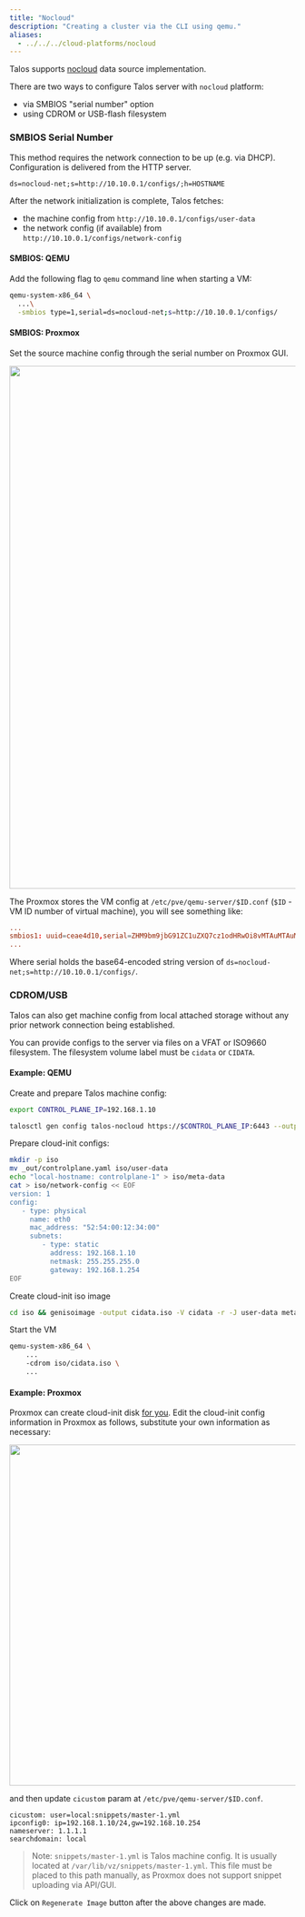 ```yaml
---
title: "Nocloud"
description: "Creating a cluster via the CLI using qemu."
aliases: 
  - ../../../cloud-platforms/nocloud
---
```


Talos supports [nocloud](https://cloudinit.readthedocs.io/en/latest/reference/datasources/nocloud.html) data source implementation.

There are two ways to configure Talos server with `nocloud` platform:

* via SMBIOS "serial number" option
* using CDROM or USB-flash filesystem

### SMBIOS Serial Number

This method requires the network connection to be up (e.g. via DHCP).
Configuration is delivered from the HTTP server.

```text
ds=nocloud-net;s=http://10.10.0.1/configs/;h=HOSTNAME
```

After the network initialization is complete, Talos fetches:

* the machine config from `http://10.10.0.1/configs/user-data`
* the network config (if available) from `http://10.10.0.1/configs/network-config`

#### SMBIOS: QEMU

Add the following flag to `qemu` command line when starting a VM:

```bash
qemu-system-x86_64 \
  ...\
  -smbios type=1,serial=ds=nocloud-net;s=http://10.10.0.1/configs/
```

#### SMBIOS: Proxmox

Set the source machine config through the serial number on Proxmox GUI.

<img src="/images/no-cloud/proxmox-smbios.png" width="920px">

The Proxmox stores the VM config at `/etc/pve/qemu-server/$ID.conf` (```$ID``` - VM ID number of virtual machine), you will see something like:

```conf
...
smbios1: uuid=ceae4d10,serial=ZHM9bm9jbG91ZC1uZXQ7cz1odHRwOi8vMTAuMTAuMC4xL2NvbmZpZ3Mv,base64=1
...
```

Where serial holds the base64-encoded string version of `ds=nocloud-net;s=http://10.10.0.1/configs/`.

### CDROM/USB

Talos can also get machine config from local attached storage without any prior network connection being established.

You can provide configs to the server via files on a VFAT or ISO9660 filesystem.
The filesystem volume label must be ```cidata``` or ```CIDATA```.

#### Example: QEMU

Create and prepare Talos machine config:

```bash
export CONTROL_PLANE_IP=192.168.1.10

talosctl gen config talos-nocloud https://$CONTROL_PLANE_IP:6443 --output-dir _out
```

Prepare cloud-init configs:

```bash
mkdir -p iso
mv _out/controlplane.yaml iso/user-data
echo "local-hostname: controlplane-1" > iso/meta-data
cat > iso/network-config << EOF
version: 1
config:
   - type: physical
     name: eth0
     mac_address: "52:54:00:12:34:00"
     subnets:
        - type: static
          address: 192.168.1.10
          netmask: 255.255.255.0
          gateway: 192.168.1.254
EOF
```

Create cloud-init iso image

```bash
cd iso && genisoimage -output cidata.iso -V cidata -r -J user-data meta-data network-config
```

Start the VM

```bash
qemu-system-x86_64 \
    ...
    -cdrom iso/cidata.iso \
    ...
```

#### Example: Proxmox

Proxmox can create cloud-init disk [for you](https://pve.proxmox.com/wiki/Cloud-Init_Support).
Edit the cloud-init config information in Proxmox as follows, substitute your own information as necessary:

<img src="/images/no-cloud/proxmox-cloudinit.png" width="600px">

and then update ```cicustom``` param at `/etc/pve/qemu-server/$ID.conf`.

```config
cicustom: user=local:snippets/master-1.yml
ipconfig0: ip=192.168.1.10/24,gw=192.168.10.254
nameserver: 1.1.1.1
searchdomain: local
```

> Note: `snippets/master-1.yml` is Talos machine config.
It is usually located at `/var/lib/vz/snippets/master-1.yml`.
This file must be placed to this path manually, as Proxmox does not support snippet uploading via API/GUI.

Click on `Regenerate Image` button after the above changes are made.
